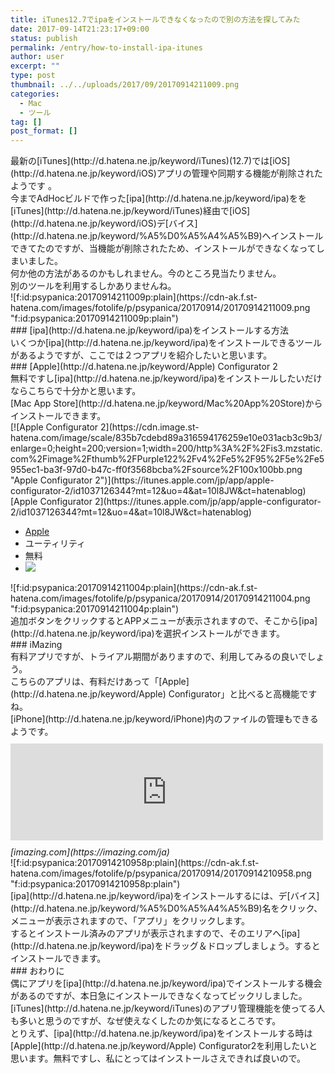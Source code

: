```yaml
---
title: iTunes12.7でipaをインストールできなくなったので別の方法を探してみた
date: 2017-09-14T21:23:17+09:00
status: publish
permalink: /entry/how-to-install-ipa-itunes
author: user
excerpt: ""
type: post
thumbnail: ../../uploads/2017/09/20170914211009.png
categories:
  - Mac
  - ツール
tag: []
post_format: []
---
```


<div style="-en-clipboard: true;">最新の[iTunes](http://d.hatena.ne.jp/keyword/iTunes)(12.7)では[iOS](http://d.hatena.ne.jp/keyword/iOS)アプリの管理や同期する機能が削除されたようです 。</div><div>今までAdHocビルドで作った[ipa](http://d.hatena.ne.jp/keyword/ipa)をを[iTunes](http://d.hatena.ne.jp/keyword/iTunes)経由で[iOS](http://d.hatena.ne.jp/keyword/iOS)デ[バイス](http://d.hatena.ne.jp/keyword/%A5%D0%A5%A4%A5%B9)へインストールできてたのですが、当機能が削除されたため、インストールができなくなってしまいました。</div><div>何か他の方法があるのかもしれません。今のところ見当たりません。</div><div>別のツールを利用するしかありませんね。</div><div>![f:id:psypanica:20170914211009p:plain](https://cdn-ak.f.st-hatena.com/images/fotolife/p/psypanica/20170914/20170914211009.png "f:id:psypanica:20170914211009p:plain")

</div>### [ipa](http://d.hatena.ne.jp/keyword/ipa)をインストールする方法

<div>いくつか[ipa](http://d.hatena.ne.jp/keyword/ipa)をインストールできるツールがあるようですが、ここでは２つアプリを紹介したいと思います。</div>### [Apple](http://d.hatena.ne.jp/keyword/Apple) Configurator 2

<div>無料ですし[ipa](http://d.hatena.ne.jp/keyword/ipa)をインストールしたいだけならこちらで十分かと思います。</div><div>[Mac App Store](http://d.hatena.ne.jp/keyword/Mac%20App%20Store)からインストールできます。</div><div><div class="itunes-embed freezed itunes-kind-mac-software">[![Apple Configurator 2](https://cdn.image.st-hatena.com/image/scale/835b7cdebd89a316594176259e10e031acb3c9b3/enlarge=0;height=200;version=1;width=200/http%3A%2F%2Fis3.mzstatic.com%2Fimage%2Fthumb%2FPurple122%2Fv4%2Fe5%2F95%2F5e%2Fe5955ec1-ba3f-97d0-b47c-ff0f3568bcba%2Fsource%2F100x100bb.png "Apple Configurator 2")](https://itunes.apple.com/jp/app/apple-configurator-2/id1037126344?mt=12&uo=4&at=10l8JW&ct=hatenablog)<div class="itunes-embed-info">[Apple Configurator 2](https://itunes.apple.com/jp/app/apple-configurator-2/id1037126344?mt=12&uo=4&at=10l8JW&ct=hatenablog)

- [Apple](http://d.hatena.ne.jp/keyword/Apple)
- ユーティリティ
- 無料
- [![](https://cdn.blog.st-hatena.com/images/theme/itunes/itunes-badge-macappstore@2x.png)](https://itunes.apple.com/jp/app/apple-configurator-2/id1037126344?mt=12&uo=4&at=10l8JW&ct=hatenablog)

</div></div></div><div>![f:id:psypanica:20170914211004p:plain](https://cdn-ak.f.st-hatena.com/images/fotolife/p/psypanica/20170914/20170914211004.png "f:id:psypanica:20170914211004p:plain")

</div><div>追加ボタンをクリックするとAPPメニューが表示されますので、そこから[ipa](http://d.hatena.ne.jp/keyword/ipa)を選択インストールができます。</div>### iMazing

<div>有料アプリですが、トライアル期間がありますので、利用してみるの良いでしょう。</div><div>こちらのアプリは、有料だけあって「[Apple](http://d.hatena.ne.jp/keyword/Apple) Configurator」と比べると高機能ですね。</div><div>[iPhone](http://d.hatena.ne.jp/keyword/iPhone)内のファイルの管理もできるようです。</div><div><iframe class="embed-card embed-webcard" frameborder="0" scrolling="no" src="https://hatenablog-parts.com/embed?url=https%3A%2F%2Fimazing.com%2Fja" style="display: block; width: 100%; height: 155px; max-width: 500px; margin: 10px 0px;" title="iMazing | Mac＆PC用iPhone、iPad & iPod管理ソフトウェア。転送、コピー、音楽のバックアップ、メッセージ、ファイルなど"></iframe><cite class="hatena-citation">[imazing.com](https://imazing.com/ja)</cite>

</div><div>![f:id:psypanica:20170914210958p:plain](https://cdn-ak.f.st-hatena.com/images/fotolife/p/psypanica/20170914/20170914210958.png "f:id:psypanica:20170914210958p:plain")

</div><div>[ipa](http://d.hatena.ne.jp/keyword/ipa)をインストールするには、デ[バイス](http://d.hatena.ne.jp/keyword/%A5%D0%A5%A4%A5%B9)名をクリック、メニューが表示されますので、「アプリ」をクリックします。</div><div>するとインストール済みのアプリが表示されますので、そのエリアへ[ipa](http://d.hatena.ne.jp/keyword/ipa)をドラッグ＆ドロップしましょう。するとインストールできます。</div><div> </div>### おわりに

<div>偶にアプリを[ipa](http://d.hatena.ne.jp/keyword/ipa)でインストールする機会があるのですが、本日急にインストールできなくなってビックリしました。[iTunes](http://d.hatena.ne.jp/keyword/iTunes)のアプリ管理機能を使ってる人も多いと思うのですが、なぜ使えなくしたのか気になるところです。</div><div>とりえず、[ipa](http://d.hatena.ne.jp/keyword/ipa)をインストールする時は[Apple](http://d.hatena.ne.jp/keyword/Apple) Configurator2を利用したいと思います。無料ですし、私にとってはインストールさえできれば良いので。</div><div></div>
